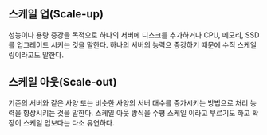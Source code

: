 ## 스케일 업(Scale-up)
> 
성능이나 용량 증강을 목적으로 하나의 서버에 디스크를 추가하거나 CPU, 메모리, SSD를 업그레이드 시키는 것을 말한다. 하나의 서버의 능력으 증강하기 때문에 수직 스케일링이라고도 말한다.

## 스케일 아웃(Scale-out)
>
기존의 서버와 같은 사양 또는 비슷한 사양의 서버 대수를 증가시키는 방법으로 처리 능력을 향상시키는 것을 말한다. 스케일 아웃 방식을 수평 스케일 이라고 부르기도 하고 확장이 스케일 업보다는 다소 유연하다.
